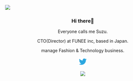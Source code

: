 ![](https://user-images.githubusercontent.com/60243840/89093469-b24c1400-d3f5-11ea-8308-215e49cce148.png)

<div align="center">
  <h3>Hi there👋</h3>
  <p>Everyone calls me Suzu.</p>
  <p>CTO(Director) at FUNEE inc, based in Japan.</p>
  <p>manage Fashion & Technology business.</p>

  <a href="https://twitter.com/suzu_prog">
  <img alt="suzu-prog | Twitter" width="28px" src="https://raw.githubusercontent.com/suzu-prog/suzu-prog/3b5af40d26008042e50f34de62e63e1db0f4d898/assets/twitter.svg" />
</a>

  [![](https://github-readme-stats.vercel.app/api?username=suzu-prog&count_private=true&show_icons=true&hide_border=true)](https://github.com/anuraghazra/github-readme-stats)
</div>